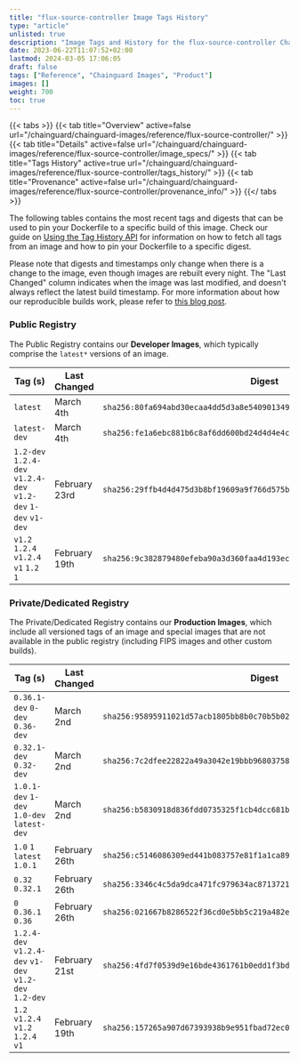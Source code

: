 ```yaml
---
title: "flux-source-controller Image Tags History"
type: "article"
unlisted: true
description: "Image Tags and History for the flux-source-controller Chainguard Image"
date: 2023-06-22T11:07:52+02:00
lastmod: 2024-03-05 17:06:05
draft: false
tags: ["Reference", "Chainguard Images", "Product"]
images: []
weight: 700
toc: true
---
```


{{< tabs >}}
{{< tab title="Overview" active=false url="/chainguard/chainguard-images/reference/flux-source-controller/" >}}
{{< tab title="Details" active=false url="/chainguard/chainguard-images/reference/flux-source-controller/image_specs/" >}}
{{< tab title="Tags History" active=true url="/chainguard/chainguard-images/reference/flux-source-controller/tags_history/" >}}
{{< tab title="Provenance" active=false url="/chainguard/chainguard-images/reference/flux-source-controller/provenance_info/" >}}
{{</ tabs >}}

The following tables contains the most recent tags and digests that can be used to pin your Dockerfile to a specific build of this image. Check our guide on [Using the Tag History API](/chainguard/chainguard-images/using-the-tag-history-api/) for information on how to fetch all tags from an image and how to pin your Dockerfile to a specific digest.

Please note that digests and timestamps only change when there is a change to the image, even though images are rebuilt every night. The "Last Changed" column indicates when the image was last modified, and doesn't always reflect the latest build timestamp. For more information about how our reproducible builds work, please refer to [this blog post](https://www.chainguard.dev/unchained/reproducing-chainguards-reproducible-image-builds).

### Public Registry
The Public Registry contains our **Developer Images**, which typically comprise the `latest*` versions of an image.

| Tag (s)                                                         | Last Changed  | Digest                                                                    |
|-----------------------------------------------------------------|---------------|---------------------------------------------------------------------------|
|  `latest`                                                       | March 4th     | `sha256:80fa694abd30ecaa4dd5d3a8e54090134955fad93cc7221f97e3933f9d94021c` |
|  `latest-dev`                                                   | March 4th     | `sha256:fe1a6ebc881b6c8af6dd600bd24d4d4e4cd1ee8e77ba70ce3c337ff05d48d7b9` |
|  `1.2-dev` `1.2.4-dev` `v1.2.4-dev` `v1.2-dev` `1-dev` `v1-dev` | February 23rd | `sha256:29ffb4d4d475d3b8bf19609a9f766d575ba4c5d3e546aa9752f0e4aa36ee2cae` |
|  `v1.2` `1.2.4` `v1.2.4` `v1` `1.2` `1`                         | February 19th | `sha256:9c382879480efeba90a3d360faa4d193ec9375c9e8042c40c3f4829df3ce2b74` |


### Private/Dedicated Registry
The Private/Dedicated Registry contains our **Production Images**, which include all versioned tags of an image and special images that are not available in the public registry (including FIPS images and other custom builds).

| Tag (s)                                                 | Last Changed  | Digest                                                                    |
|---------------------------------------------------------|---------------|---------------------------------------------------------------------------|
|  `0.36.1-dev` `0-dev` `0.36-dev`                        | March 2nd     | `sha256:95895911021d57acb1805bb8b0c70b5b027339316c87d29985509cb274b047ef` |
|  `0.32.1-dev` `0.32-dev`                                | March 2nd     | `sha256:7c2dfee22822a49a3042e19bbb968037588ec7e270c8efbf2072684f0107dd82` |
|  `1.0.1-dev` `1-dev` `1.0-dev` `latest-dev`             | March 2nd     | `sha256:b5830918d836fdd0735325f1cb4dcc681b5dc5ceb1a8986ab8e492acac0eb4f4` |
|  `1.0` `1` `latest` `1.0.1`                             | February 26th | `sha256:c5146086309ed441b083757e81f1a1ca897b583ab5b86607ddd50e95066f4e93` |
|  `0.32` `0.32.1`                                        | February 26th | `sha256:3346c4c5da9dca471fc979634ac8713721fdc4151a7d9fccc61d95ffb659a6fa` |
|  `0` `0.36.1` `0.36`                                    | February 26th | `sha256:021667b8286522f36cd0e5bb5c219a482e686ac094626f71eb192254722ba73a` |
|  `1.2.4-dev` `v1.2.4-dev` `v1-dev` `v1.2-dev` `1.2-dev` | February 21st | `sha256:4fd7f0539d9e16bde4361761b0edd1f3bdf1d72ef1f52860a12c1cf6ed74ec3a` |
|  `1.2` `v1.2.4` `v1.2` `1.2.4` `v1`                     | February 19th | `sha256:157265a907d67393938b9e951fbad72ec0100f108a2bf94f0c1bf0c0506c7e91` |

